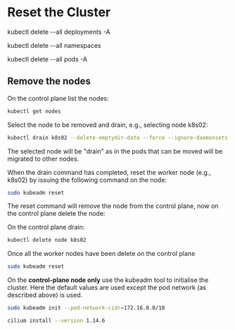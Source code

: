 # Reset the Cluster

kubectl delete --all deployments -A

kubectl delete --all namespaces

kubectl delete --all pods -A

## Remove the nodes

On the control plane list the nodes:

```sh
kubectl get nodes
```

Select the node to be removed and drain, e.g., selecting node k8s02:

```sh
kubectl drain k8s02 --delete-emptydir-data --force --ignore-daemonsets
```

The selected node will be "drain" as in the pods that can be moved will be migrated to other nodes.

When the drain command has completed, reset the worker node (e.g., k8s02) by issuing the following command on the node:

```sh
sudo kubeadm reset
```

The reset command will remove the node from the control plane, now on the control plane delete the node:

On the control plane drain:

```sh
kubectl delete node k8s02
```

Once all the worker nodes have been delete on the control plane

```sh
sudo kubeadm reset
```

On the **control-plane node only** use the kubeadm tool to initialise the cluster. Here the default values are used except the pod network (as described above) is used.

```sh
sudo kubeadm init --pod-network-cidr=172.16.0.0/18
```

```sh
cilium install --version 1.14.6
```
